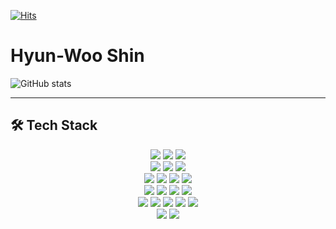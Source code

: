 [![Hits](https://hits.seeyoufarm.com/api/count/incr/badge.svg?url=https%3A%2F%2Fgithub.com%2Fshin2012649&count_bg=%2379C83D&title_bg=%23555555&icon=&icon_color=%23E7E7E7&title=hits&edge_flat=false)](https://hits.seeyoufarm.com)

# Hyun-Woo Shin    
 
        
![GitHub stats](https://github-readme-stats.vercel.app/api?username=shin2012649&show_icons=true)
   
---   
    
## 🛠 Tech Stack

<p align="center">
  <img src="https://img.shields.io/badge/Amazon%20AWS-232F3E?style=flat-square&logo=amazon-aws&logoColor=white">
  <img src="https://img.shields.io/badge/Google%20Cloud-4285F4?style=flat-square&logo=google-cloud&logoColor=white">
  <img src="https://img.shields.io/badge/Naver%20Cloud-03C75A?style=flat-square&logo=naver&logoColor=white">
  <br>
  <img src="https://img.shields.io/badge/Apache%20Tomcat-F8DC75?style=flat-square&logo=apache-tomcat&logoColor=black">
  <img src="https://img.shields.io/badge/Ubuntu-E95420?style=flat-square&logo=ubuntu&logoColor=white">
  <img src="https://img.shields.io/badge/Linux-FCC624?style=flat-square&logo=linux&logoColor=black">
  <br>
  <img src="https://img.shields.io/badge/Docker-2496ED?style=flat-square&logo=docker&logoColor=white">
  <img src="https://img.shields.io/badge/Jenkins-D24939?style=flat-square&logo=jenkins&logoColor=white">
  <img src="https://img.shields.io/badge/Nginx-009639?style=flat-square&logo=nginx&logoColor=white">
  <img src="https://img.shields.io/badge/Git-F05032?style=flat-square&logo=git&logoColor=white">
  <br>
  <img src="https://img.shields.io/badge/React-61DAFB?style=flat-square&logo=react&logoColor=white">
  <img src="https://img.shields.io/badge/HTML5-E34F26?style=flat-square&logo=html5&logoColor=white">
  <img src="https://img.shields.io/badge/CSS-1572B6?style=flat-square&logo=css3&logoColor=white">
  <img src="https://img.shields.io/badge/JavaScript-F7DF1E?style=flat-square&logo=javascript&logoColor=black">
  <br>
  <img src="https://img.shields.io/badge/Spring-6DB33F?style=flat-square&logo=spring&logoColor=white">
  <img src="https://img.shields.io/badge/MyBatis-000000?style=flat-square&logo=spring&logoColor=white">
  <img src="https://img.shields.io/badge/JPA-59666C?style=flat-square&logo=spring&logoColor=white">
  <img src="https://img.shields.io/badge/Python-3776AB?style=flat-square&logo=python&logoColor=white">
  <img src="https://img.shields.io/badge/C-A8B9CC?style=flat-square&logo=c&logoColor=white">
  
  <br>
  <img src="https://img.shields.io/badge/MySQL-4479A1?style=flat-square&logo=mysql&logoColor=white">
  <img src="https://img.shields.io/badge/Redis-DC382D?style=flat-square&logo=redis&logoColor=white">
</p>

